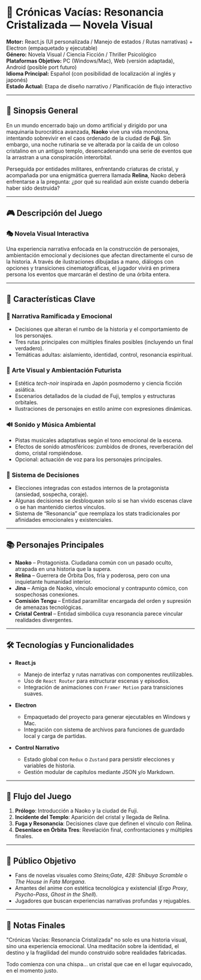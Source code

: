# 📘 Crónicas Vacías: Resonancia Cristalizada — Novela Visual

**Motor:** React.js (UI personalizada / Manejo de estados / Rutas narrativas) + Electron (empaquetado y ejecutable)  
**Género:** Novela Visual / Ciencia Ficción / Thriller Psicológico  
**Plataformas Objetivo:** PC (Windows/Mac), Web (versión adaptada), Android (posible port futuro)  
**Idioma Principal:** Español (con posibilidad de localización al inglés y japonés)  
**Estado Actual:** Etapa de diseño narrativo / Planificación de flujo interactivo

---

## 🌌 Sinopsis General

En un mundo encerrado bajo un domo artificial y dirigido por una maquinaria burocrática avanzada, **Naoko** vive una vida monótona, intentando sobrevivir en el caos ordenado de la ciudad de **Fuji**. Sin embargo, una noche rutinaria se ve alterada por la caída de un coloso cristalino en un antiguo templo, desencadenando una serie de eventos que la arrastran a una conspiración interorbital.

Perseguida por entidades militares, enfrentando criaturas de cristal, y acompañada por una enigmática guerrera llamada **Relina**, Naoko deberá enfrentarse a la pregunta: ¿por qué su realidad aún existe cuando debería haber sido destruida?

---

## 🎮 Descripción del Juego

### 🎭 Novela Visual Interactiva

Una experiencia narrativa enfocada en la construcción de personajes, ambientación emocional y decisiones que afectan directamente el curso de la historia. A través de ilustraciones dibujadas a mano, diálogos con opciones y transiciones cinematográficas, el jugador vivirá en primera persona los eventos que marcarán el destino de una órbita entera.

---

## 📌 Características Clave

### 🧠 **Narrativa Ramificada y Emocional**
- Decisiones que alteran el rumbo de la historia y el comportamiento de los personajes.
- Tres rutas principales con múltiples finales posibles (incluyendo un final verdadero).
- Temáticas adultas: aislamiento, identidad, control, resonancia espiritual.

### 🌁 **Arte Visual y Ambientación Futurista**
- Estética *tech-noir* inspirada en Japón posmoderno y ciencia ficción asiática.
- Escenarios detallados de la ciudad de Fuji, templos y estructuras orbitales.
- Ilustraciones de personajes en estilo anime con expresiones dinámicas.

### 🔊 **Sonido y Música Ambiental**
- Pistas musicales adaptativas según el tono emocional de la escena.
- Efectos de sonido atmosféricos: zumbidos de drones, reverberación del domo, cristal rompiéndose.
- Opcional: actuación de voz para los personajes principales.

### 🔄 **Sistema de Decisiones**
- Elecciones integradas con estados internos de la protagonista (ansiedad, sospecha, coraje).
- Algunas decisiones se desbloquean solo si se han vivido escenas clave o se han mantenido ciertos vínculos.
- Sistema de “Resonancia” que reemplaza los stats tradicionales por afinidades emocionales y existenciales.

---

## 📚 Personajes Principales

- **Naoko** – Protagonista. Ciudadana común con un pasado oculto, atrapada en una historia que la supera.  
- **Relina** – Guerrera de Órbita Dos, fría y poderosa, pero con una inquietante humanidad interior.  
- **Jina** – Amiga de Naoko, vínculo emocional y contrapunto cómico, con sospechosas conexiones.  
- **Comisión Tengu** – Entidad paramilitar encargada del orden y supresión de amenazas tecnológicas.  
- **Cristal Central** – Entidad simbólica cuya resonancia parece vincular realidades divergentes.

---

## 🛠 Tecnologías y Funcionalidades

- **React.js**  
  - Manejo de interfaz y rutas narrativas con componentes reutilizables.  
  - Uso de `React Router` para estructurar escenas y episodios.  
  - Integración de animaciones con `Framer Motion` para transiciones suaves.  

- **Electron**  
  - Empaquetado del proyecto para generar ejecutables en Windows y Mac.  
  - Integración con sistema de archivos para funciones de guardado local y carga de partidas.  

- **Control Narrativo**  
  - Estado global con `Redux` o `Zustand` para persistir elecciones y variables de historia.  
  - Gestión modular de capítulos mediante JSON y/o Markdown.  

---

## 🔁 Flujo del Juego

1. **Prólogo**: Introducción a Naoko y la ciudad de Fuji.  
2. **Incidente del Templo**: Aparición del cristal y llegada de Relina.  
3. **Fuga y Resonancia**: Decisiones clave que definen el vínculo con Relina.  
4. **Desenlace en Órbita Tres**: Revelación final, confrontaciones y múltiples finales.

---

## 🎯 Público Objetivo

- Fans de novelas visuales como *Steins;Gate*, *428: Shibuya Scramble* o *The House in Fata Morgana*.  
- Amantes del anime con estética tecnológica y existencial (*Ergo Proxy*, *Psycho-Pass*, *Ghost in the Shell*).  
- Jugadores que buscan experiencias narrativas profundas y rejugables.

---

## 🧠 Notas Finales

"Crónicas Vacías: Resonancia Cristalizada" no solo es una historia visual, sino una experiencia emocional. Una meditación sobre la identidad, el destino y la fragilidad del mundo construido sobre realidades fabricadas.

Todo comienza con una chispa... un cristal que cae en el lugar equivocado, en el momento justo.
